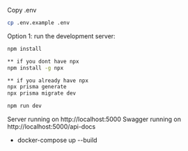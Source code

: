 Copy .env
```bash
cp .env.example .env
```

Option 1: run the development server:
```bash
npm install

** if you dont have npx
npm install -g npx

** if you already have npx
npx prisma generate
npx prisma migrate dev

npm run dev
```

Server running on http://localhost:5000
Swagger running on http://localhost:5000/api-docs

- docker-compose up --build
